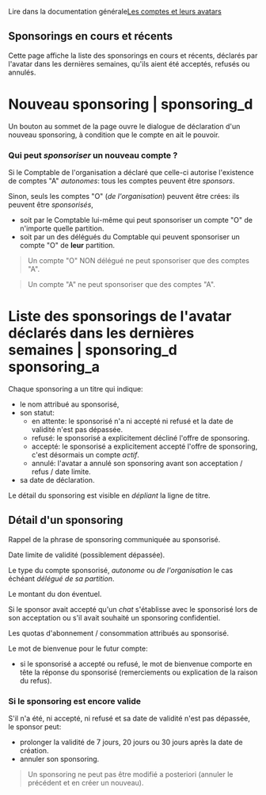 Lire dans la documentation générale<a href="$$/appli/comptes.html" target="_blank">Les comptes et leurs avatars</a>

## Sponsorings en cours et récents

Cette page affiche la liste des sponsorings en cours et récents, déclarés par l'avatar dans les dernières semaines, qu'ils aient été acceptés, refusés ou annulés.

# Nouveau sponsoring | sponsoring_d
Un bouton au sommet de la page ouvre le dialogue de déclaration d'un nouveau sponsoring, à condition que le compte en ait le pouvoir.

### Qui peut _sponsoriser_ un nouveau compte ?
Si le Comptable de l'organisation a déclaré que celle-ci autorise l'existence de comptes "A" _autonomes_: tous les comptes peuvent être _sponsors_.

Sinon, seuls les comptes "O" (_de l'organisation_) peuvent être crées: ils peuvent être _sponsorisés_,
- soit par le Comptable lui-même qui peut sponsoriser un compte "O" de n'importe quelle partition.
- soit par un des délégués du Comptable qui peuvent sponsoriser un compte "O" de **leur** partition.

> Un compte "O" NON délégué ne peut sponsoriser que des comptes "A".

> Un compte "A" ne peut sponsoriser que des comptes "A".

# Liste des sponsorings de l'avatar déclarés dans les dernières semaines | sponsoring_d sponsoring_a
Chaque sponsoring a un titre qui indique:
- le nom attribué au sponsorisé,
- son statut:
  - en attente: le sponsorisé n'a ni accepté ni refusé et la date de validité n'est pas dépassée.
  - refusé: le sponsorisé a explicitement décliné l'offre de sponsoring.
  - accepté: le sponsorisé a explicitement accepté l'offre de sponsoring, c'est désormais un compte _actif_.
  - annulé: l'avatar a annulé son sponsoring avant son acceptation / refus / date limite.
- sa date de déclaration.

Le détail du sponsoring est visible en _dépliant_ la ligne de titre.

## Détail d'un sponsoring

Rappel de la phrase de sponsoring communiquée au sponsorisé.

Date limite de validité (possiblement dépassée).

Le type du compte sponsorisé, _autonome_ ou _de l'organisation_ le cas échéant _délégué de sa partition_.

Le montant du don éventuel.

Si le sponsor avait accepté qu'un _chat_ s'établisse avec le sponsorisé lors de son acceptation ou s'il avait souhaité un sponsoring confidentiel.

Les quotas d'abonnement / consommation attribués au sponsorisé.

Le mot de bienvenue pour le futur compte:
- si le sponsorisé a accepté ou refusé, le mot de bienvenue comporte en tête la réponse du sponsorisé (remerciements ou explication de la raison du refus).

### Si le sponsoring est encore valide
S'il n'a été, ni accepté, ni refusé et sa date de validité n'est pas dépassée, le sponsor peut:
- prolonger la validité de 7 jours, 20 jours ou 30 jours après la date de création.
- annuler son sponsoring.

> Un sponsoring ne peut pas être modifié a posteriori (annuler le précédent et en créer un nouveau).

